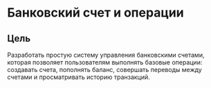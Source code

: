 # **Банковский счет и операции**

## **Цель**

Разработать простую систему управления банковскими счетами, которая позволяет пользователям выполнять базовые операции: создавать счета, пополнять баланс, совершать переводы между счетами и просматривать историю транзакций.

##
